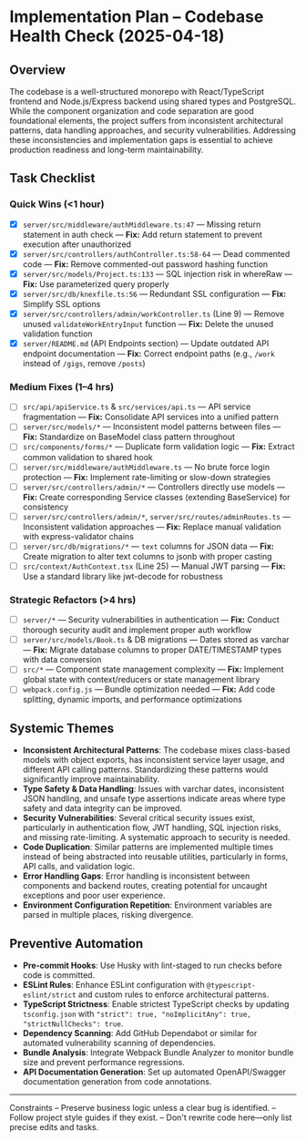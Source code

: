 # Implementation Plan – Codebase Health Check (2025-04-18)

## Overview
The codebase is a well-structured monorepo with React/TypeScript frontend and Node.js/Express backend using shared types and PostgreSQL. While the component organization and code separation are good foundational elements, the project suffers from inconsistent architectural patterns, data handling approaches, and security vulnerabilities. Addressing these inconsistencies and implementation gaps is essential to achieve production readiness and long-term maintainability.

## Task Checklist
### Quick Wins (<1 hour)
- [x] `server/src/middleware/authMiddleware.ts:47` — Missing return statement in auth check — **Fix:** Add return statement to prevent execution after unauthorized
- [x] `server/src/controllers/authController.ts:58-64` — Dead commented code — **Fix:** Remove commented-out password hashing function
- [x] `server/src/models/Project.ts:133` — SQL injection risk in whereRaw — **Fix:** Use parameterized query properly
- [x] `server/src/db/knexfile.ts:56` — Redundant SSL configuration — **Fix:** Simplify SSL options
- [x] `server/src/controllers/admin/workController.ts` (Line 9) — Remove unused `validateWorkEntryInput` function — **Fix:** Delete the unused validation function
- [x] `server/README.md` (API Endpoints section) — Update outdated API endpoint documentation — **Fix:** Correct endpoint paths (e.g., `/work` instead of `/gigs`, remove `/posts`)

### Medium Fixes (1–4 hrs)
- [ ] `src/api/apiService.ts` & `src/services/api.ts` — API service fragmentation — **Fix:** Consolidate API services into a unified pattern
- [ ] `server/src/models/*` — Inconsistent model patterns between files — **Fix:** Standardize on BaseModel class pattern throughout
- [ ] `src/components/forms/*` — Duplicate form validation logic — **Fix:** Extract common validation to shared hook
- [ ] `server/src/middleware/authMiddleware.ts` — No brute force login protection — **Fix:** Implement rate-limiting or slow-down strategies
- [ ] `server/src/controllers/admin/*` — Controllers directly use models — **Fix:** Create corresponding Service classes (extending BaseService) for consistency
- [ ] `server/src/controllers/admin/*`, `server/src/routes/adminRoutes.ts` — Inconsistent validation approaches — **Fix:** Replace manual validation with express-validator chains
- [ ] `server/src/db/migrations/*` — `text` columns for JSON data — **Fix:** Create migration to alter text columns to jsonb with proper casting
- [ ] `src/context/AuthContext.tsx` (Line 25) — Manual JWT parsing — **Fix:** Use a standard library like jwt-decode for robustness

### Strategic Refactors (>4 hrs)
- [ ] `server/*` — Security vulnerabilities in authentication — **Fix:** Conduct thorough security audit and implement proper auth workflow
- [ ] `server/src/models/Book.ts` & DB migrations — Dates stored as varchar — **Fix:** Migrate database columns to proper DATE/TIMESTAMP types with data conversion
- [ ] `src/*` — Component state management complexity — **Fix:** Implement global state with context/reducers or state management library
- [ ] `webpack.config.js` — Bundle optimization needed — **Fix:** Add code splitting, dynamic imports, and performance optimizations

## Systemic Themes
- **Inconsistent Architectural Patterns**: The codebase mixes class-based models with object exports, has inconsistent service layer usage, and different API calling patterns. Standardizing these patterns would significantly improve maintainability.
- **Type Safety & Data Handling**: Issues with varchar dates, inconsistent JSON handling, and unsafe type assertions indicate areas where type safety and data integrity can be improved.
- **Security Vulnerabilities**: Several critical security issues exist, particularly in authentication flow, JWT handling, SQL injection risks, and missing rate-limiting. A systematic approach to security is needed.
- **Code Duplication**: Similar patterns are implemented multiple times instead of being abstracted into reusable utilities, particularly in forms, API calls, and validation logic.
- **Error Handling Gaps**: Error handling is inconsistent between components and backend routes, creating potential for uncaught exceptions and poor user experience.
- **Environment Configuration Repetition**: Environment variables are parsed in multiple places, risking divergence.

## Preventive Automation
- **Pre-commit Hooks**: Use Husky with lint-staged to run checks before code is committed.
- **ESLint Rules**: Enhance ESLint configuration with `@typescript-eslint/strict` and custom rules to enforce architectural patterns.
- **TypeScript Strictness**: Enable strictest TypeScript checks by updating `tsconfig.json` with `"strict": true, "noImplicitAny": true, "strictNullChecks": true`.
- **Dependency Scanning**: Add GitHub Dependabot or similar for automated vulnerability scanning of dependencies.
- **Bundle Analysis**: Integrate Webpack Bundle Analyzer to monitor bundle size and prevent performance regressions.
- **API Documentation Generation**: Set up automated OpenAPI/Swagger documentation generation from code annotations.
------
Constraints
– Preserve business logic unless a clear bug is identified.
– Follow project style guides if they exist.
– Don't rewrite code here—only list precise edits and tasks.